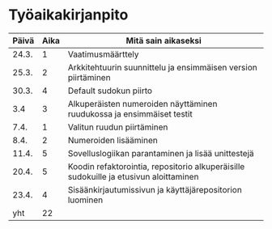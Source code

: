 # Työaikakirjanpito

| Päivä | Aika | Mitä sain aikaseksi   |
|-------|------|-----------------------|
|24.3.  |  1   | Vaatimusmäärttely     |
|25.3.  |  2   | Arkkitehtuurin suunnittelu ja ensimmäisen version piirtäminen |
|30.3.  |  4   |Default sudokun piirto |
|3.4    |  3   |Alkuperäisten numeroiden näyttäminen ruudukossa ja ensimmäiset testit |
|7.4.   |  1   |Valitun ruudun piirtäminen |
|8.4.   |  2   |Numeroiden lisääminen|
|11.4.  |  5   |Sovelluslogiikan parantaminen ja lisää unittestejä|
|20.4.  |  5   |Koodin refaktorointia, repositorio alkuperäisille sudokuille ja etusivun aloittaminen|
|23.4.  |  4   |Sisäänkirjautumissivun ja käyttäjärepositorion luominen|
|yht    |  22  |
